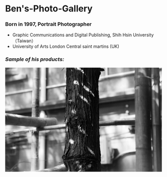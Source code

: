 # Ben's-Photo-Gallery

### Born in 1997, Portrait Photographer

* Graphic Communications and Digital Publishing, Shih Hsin University（Taiwan）
* University of Arts London Central saint martins (UK)

### *Sample of his products:*


![Image of Cover](https://github.com/zhutianning/Qin-Chuan/blob/master/images/ccover.jpg)
